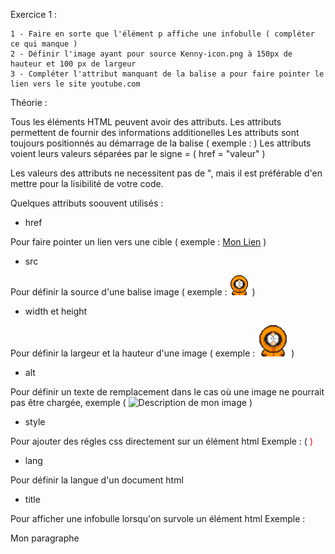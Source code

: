 Exercice 1 :

    1 - Faire en sorte que l'élément p affiche une infobulle ( compléter ce qui manque )
    2 - Définir l'image ayant pour source Kenny-icon.png à 150px de hauteur et 100 px de largeur
    3 - Compléter l'attribut manquant de la balise a pour faire pointer le lien vers le site youtube.com
    


Théorie :

  Tous les éléments HTML peuvent avoir des attributs.
  Les attributs permettent de fournir des informations additionelles 
  Les attributs sont toujours positionnés au démarrage de la balise ( exemple : <a HREF=""></a> )
  Les attributs voient leurs valeurs séparées par le signe = ( href = "valeur" )
  
  Les valeurs des attributs ne necessitent pas de ", mais il est préférable d'en mettre pour la lisibilité de votre code.
  
  Quelques attributs soouvent utilisés :
  
  - href 
  
  Pour faire pointer un lien vers une cible ( exemple : <a href="http://google.fr">Mon Lien</a> )
  
  - src
  
  Pour définir la source d'une balise image ( exemple : <img src="Kenny-icon.png"> )
  
  - width et height
  
  Pour définir la largeur et la hauteur d'une image ( exemple : <img src="Kenny-icon.png" width="50" height="50"> )
   
  - alt
  
  Pour définir un texte de remplacement dans le cas où une image ne pourrait pas être chargée,
  exemple ( <img src="monfichierquinexistepas.jpg" alt="Description de mon image"> )
  
  - style
  
  Pour ajouter des régles css directement sur un élément html
  Exemple : ( <span style="color:red;"> )
  
  - lang
  
  Pour définir la langue d'un document html
  
  - title
  
  Pour afficher une infobulle lorsqu'on survole un élément html
  Exemple : <p title="monTitre">Mon paragraphe</p>
  
  
  
  
  
  



